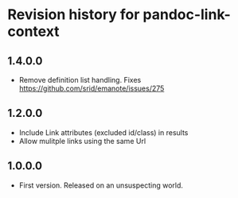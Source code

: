 # Revision history for pandoc-link-context

## 1.4.0.0

- Remove definition list handling. Fixes https://github.com/srid/emanote/issues/275

## 1.2.0.0

- Include Link attributes (excluded id/class) in results 
- Allow mulitple links using the same Url

## 1.0.0.0

* First version. Released on an unsuspecting world.

